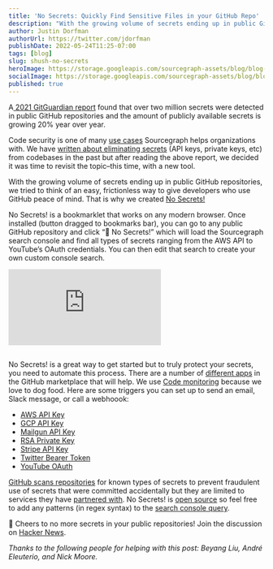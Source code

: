 ```yaml
---
title: 'No Secrets: Quickly Find Sensitive Files in your GitHub Repo'
description: "With the growing volume of secrets ending up in public GitHub repositories, we tried to think of an easy, frictionless way to give developers who use GitHub peace of mind."
author: Justin Dorfman
authorUrl: https://twitter.com/jdorfman
publishDate: 2022-05-24T11:25-07:00
tags: [blog]
slug: shush-no-secrets
heroImage: https://storage.googleapis.com/sourcegraph-assets/blog/blog-no-secrets.jpg
socialImage: https://storage.googleapis.com/sourcegraph-assets/blog/blog-no-secrets.jpg
published: true
---
```


A[ 2021 GitGuardian report](https://res.cloudinary.com/da8kiytlc/image/upload/v1615208698/StateofSecretSprawlReport-2021.pdf) found that over two million secrets were detected in public GitHub repositories and the amount of publicly available secrets is growing 20% year over year.

Code security is one of many [use cases](https://about.sourcegraph.com/use-cases) Sourcegraph helps organizations with. We have [written about eliminating secrets](https://about.sourcegraph.com/blog/eliminate-secrets-from-codebase-with-universal-code-search/) (API keys, private keys, etc) from codebases in the past but after reading the above report, we decided it was time to revisit the topic–this time, with a new tool. 

With the growing volume of secrets ending up in public GitHub repositories, we tried to think of an easy, frictionless way to give developers who use GitHub peace of mind. That is why we created [No Secrets!](http://no-secrets.io/)

No Secrets! is a bookmarklet that works on any modern browser. Once installed (button dragged to bookmarks bar), you can go to any public GitHub repository and click “🤫 No Secrets!” which will load the Sourcegraph search console and find all types of secrets ranging from the AWS API to YouTube’s OAuth credentials. You can then edit that search to create your own custom console search.

<div style={{position: 'relative', paddingBottom: '51.13908872901679%', height: 0}}>
    <iframe
        src="https://www.loom.com/embed/2661d749bc8e4e7f9321cb62b284c541"
        frameborder="0"
        webkitallowfullscreen
        mozallowfullscreen
        allowfullscreen
        style={{position: 'absolute', top: 0, left: 0, width: '100%', height: '100%'}}>
    </iframe>
</div>

##

No Secrets! is a great way to get started but to truly protect your secrets, you need to automate this process. There are a number of [different apps](https://github.com/marketplace?type=&verification=&query=secrets+) in the GitHub marketplace that will help. We use [Code monitoring](https://docs.sourcegraph.com/code_monitoring) because we love to dog food. Here are some triggers you can set up to send an email, Slack message, or call a webhoook:

* [AWS API Key](https://sourcegraph.com/code-monitoring/new?trigger-query=%28%28%3F%3AA3T%5BA-Z0-9%5D%7CAKIA%7CAGPA%7CAIDA%7CAROA%7CAIPA%7CANPA%7CANVA%7CASIA%29%5BA-Z0-9%5D%7B16%7D%29+type%3Adiff+select%3Acommit.diff.added+patternType%3Aregexp+repo%3A&description=No+Secrets%21+-+AWS+API+Key)
* [GCP API Key](https://sourcegraph.com/code-monitoring/new?trigger-query=AIza%5B0-9A-Za-z%5C%5C-_%5D%7B35%7D+type%3Adiff+select%3Acommit.diff.added+patternType%3Aregexp+repo%3A&description=No+Secrets%21+-+GCP+API+Key)
* [Mailgun API Key](https://sourcegraph.com/code-monitoring/new?trigger-query=key-%5B0-9a-zA-Z%5D%7B32%7D+type%3Adiff+select%3Acommit.diff.added+patternType%3Aregexp+repo%3A&description=No+Secrets%21+-+Mailgun+API+Key)
* [RSA Private Key](https://sourcegraph.com/code-monitoring/new?trigger-query=-----BEGIN+RSA+PRIVATE+KEY-----+type%3Adiff+select%3Acommit.diff.added+patternType%3Aregexp+repo%3A&description=No+Secrets%21+-+RSA+Private+Key)
* [Stripe API Key](https://sourcegraph.com/code-monitoring/new?trigger-query=sk_live_%5B0-9a-zA-Z%5D%7B24%7D+type%3Adiff+select%3Acommit.diff.added+patternType%3Aregexp+repo%3A&description=No+Secrets%21+-+Stripe+API+Key)
* [Twitter Bearer Token](https://sourcegraph.com/code-monitoring/new?trigger-query=A%7B22%7D%5B0-9a-zA-Z%5D.%7B89%7D+type%3Adiff+select%3Acommit.diff.added+patternType%3Aregexp+repo%3A&description=No+Secrets%21+-+Twitter+Bearer+Token)
* [YouTube OAuth](https://sourcegraph.com/code-monitoring/new?trigger-query=%5B0-9%5D%2B-%5B0-9A-Za-z_%5D%7B32%7D%5C%5C.apps%5C%5C.googleusercontent%5C%5C.com+type%3Adiff+select%3Acommit.diff.added+patternType%3Aregexp+repo%3A&description=No+Secrets%21+-+YouTube+OAuth)

[GitHub scans repositories](https://docs.github.com/en/code-security/secret-scanning/about-secret-scanning) for known types of secrets to prevent fraudulent use of secrets that were committed accidentally but they are limited to services they have [partnered with](https://docs.github.com/en/code-security/secret-scanning/secret-scanning-patterns#supported-secrets-for-partner-patterns). No Secrets! is [open source](https://github.com/sourcegraph-community/no-secrets) so feel free to add any patterns (in regex syntax) to the [search console query](https://github.com/sourcegraph-community/no-secrets/blob/main/sourcegraph-console-query.txt).

🍻 Cheers to no more secrets in your public repositories! Join the discussion on [Hacker News](https://news.ycombinator.com/item?id=31497489).

_Thanks to the following people for helping with this post: Beyang Liu, André Eleuterio, and Nick Moore._
